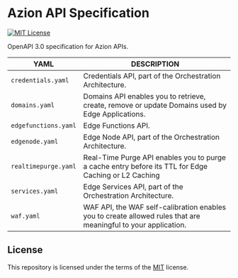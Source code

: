 # Azion API Specification
[![MIT License](https://img.shields.io/badge/license-MIT-green.svg)](LICENSE.md)

OpenAPI 3.0 specification for Azion APIs.

|YAML|DESCRIPTION|
|---|---|
|`credentials.yaml`|Credentials API, part of the Orchestration Architecture.|
|`domains.yaml`|Domains API enables you to retrieve, create, remove or update Domains used by Edge Applications.|
|`edgefunctions.yaml`|Edge Functions API.|
|`edgenode.yaml`|Edge Node API, part of the Orchestration Architecture.|
|`realtimepurge.yaml`|Real-Time Purge API enables you to purge a cache entry before its TTL for Edge Caching or L2 Caching|
|`services.yaml`|Edge Services API, part of the Orchestration Architecture.|
|`waf.yaml`|WAF API, the WAF self-calibration enables you to create allowed rules that are meaningful to your application.| 

## License

This repository is licensed under the terms of the [MIT](LICENSE.md) license.
